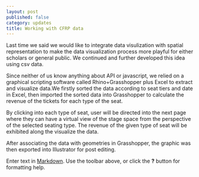 ```yaml
---
layout: post
published: false
category: updates
title: Working with CFRP data
---
```

Last time we said we would like to integrate data visulization with spatial representation to make the data visualization process more playful for either scholars or general public. We continued and further developed this idea using csv data.

Since neither of us know anything about API or javascript, we relied on a graphical scripting software called Rhino+Grasshopper plus Excel to extract and visualize data.We firstly sorted the data according to seat tiers and date in Excel, then imported the sorted data into Grasshopper to calculate the revenue of the tickets for each type of the seat. 

By clicking into each type of seat, user will be directed into the next page where they can have a virtual view of the stage space from the perspective of the selected seating type. The revenue of the given type of seat will be exhibited along the visualize the data.

After associating the data with geometries in Grasshopper, the graphic was then exported into Illustrator for post editing.

Enter text in [Markdown](http://daringfireball.net/projects/markdown/). Use the toolbar above, or click the **?** button for formatting help.
